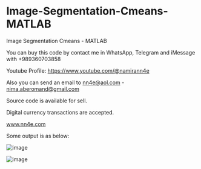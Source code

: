 # Image-Segmentation-Cmeans-MATLAB
Image Segmentation Cmeans - MATLAB

You can buy this code by contact me in WhatsApp, Telegram and iMessage with +989360703858

Youtube Profile: https://www.youtube.com/@namirann4e

Also you can send an email to nn4e@aol.com - nima.aberomand@gmail.com

Source code is available for sell.

Digital currency transactions are accepted.

www.nn4e.com

Some output is as below:

![image](https://github.com/user-attachments/assets/b542968d-468d-46eb-b9f0-07a338ac60d7)

![image](https://github.com/user-attachments/assets/fd59e03a-c0e7-4a26-b6e3-6b6e5afe1746)
